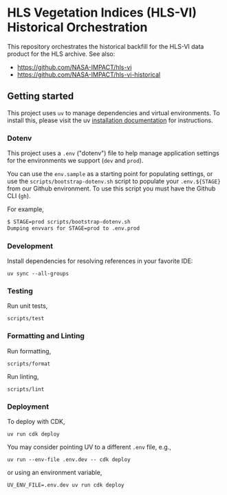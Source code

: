 # HLS Vegetation Indices (HLS-VI) Historical Orchestration

This repository orchestrates the historical backfill for the HLS-VI data product for the HLS archive.
See also:

* https://github.com/NASA-IMPACT/hls-vi
* https://github.com/NASA-IMPACT/hls-vi-historical

## Getting started

This project uses `uv` to manage dependencies and virtual environments. To install this, please visit the
uv [installation documentation](https://docs.astral.sh/uv/getting-started/installation/) for instructions.

### Dotenv

This project uses a `.env` ("dotenv") file to help manage application settings for the environments
we support (`dev` and `prod`).

You can use the `env.sample` as a starting point for populating settings, or use the
`scripts/bootstrap-dotenv.sh` script to populate your `.env.${STAGE}` from our Github
environment. To use this script you must have the Github CLI (`gh`).

For example,
```bash
$ STAGE=prod scripts/bootstrap-dotenv.sh
Dumping envvars for STAGE=prod to .env.prod
```

### Development

Install dependencies for resolving references in your favorite IDE:

```plain
uv sync --all-groups
```

### Testing

Run unit tests,
```plain
scripts/test
```

### Formatting and Linting

Run formatting,
```plain
scripts/format
```

Run linting,
```plain
scripts/lint
```

### Deployment

To deploy with CDK,
```plain
uv run cdk deploy
```

You may consider pointing UV to a different `.env` file, e.g.,
```plain
uv run --env-file .env.dev -- cdk deploy
```
or using an environment variable,
```plain
UV_ENV_FILE=.env.dev uv run cdk deploy
```
